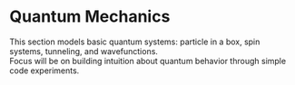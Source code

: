 # Quantum Mechanics

This section models basic quantum systems: particle in a box, spin systems, tunneling, and wavefunctions.  
Focus will be on building intuition about quantum behavior through simple code experiments.
